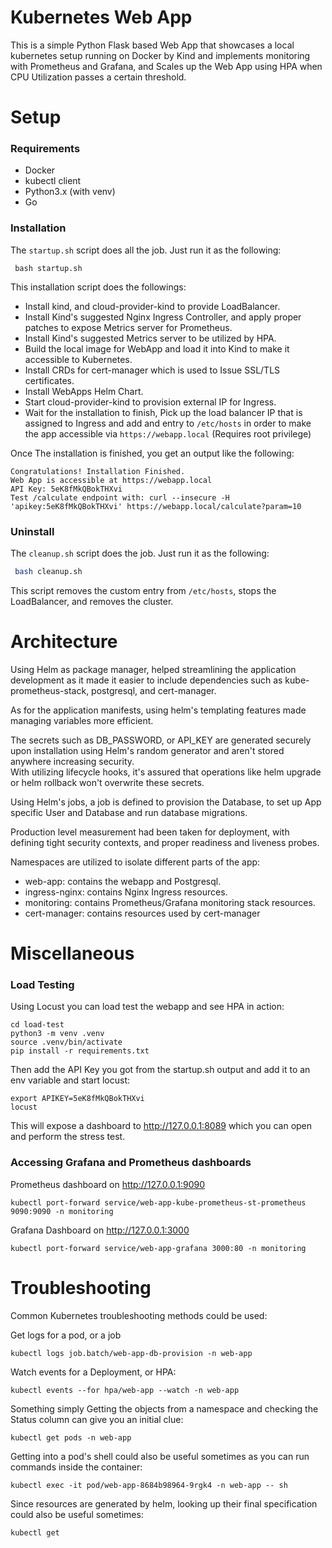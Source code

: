 # Kubernetes Web App
This is a simple Python Flask based Web App that showcases a local kubernetes setup running on Docker by Kind and implements monitoring with Prometheus and Grafana, and Scales up the Web App using HPA when CPU Utilization passes a certain threshold.   

# Setup 

### Requirements
- Docker
- kubectl client
- Python3.x (with venv)
- Go

### Installation
The `startup.sh` script does all the job. Just run it as the following:
```shell
 bash startup.sh
```

This installation script does the followings:  
- Install kind, and cloud-provider-kind to provide LoadBalancer.  
- Install Kind's suggested Nginx Ingress Controller, and apply proper patches to expose Metrics server for Prometheus.    
- Install Kind's suggested Metrics server to be utilized by HPA.  
- Build the local image for WebApp and load it into Kind to make it accessible to Kubernetes.  
- Install CRDs for cert-manager which is used to Issue SSL/TLS certificates.  
- Install WebApps Helm Chart.  
- Start cloud-provider-kind to provision external IP for Ingress.  
- Wait for the installation to finish, Pick up the load balancer IP that is assigned to Ingress and add and entry to `/etc/hosts` in order to make the app accessible via `https://webapp.local` (Requires root privilege)

Once The installation is finished, you get an output like the following:
```text
Congratulations! Installation Finished.
Web App is accessible at https://webapp.local
API Key: 5eK8fMkQBokTHXvi
Test /calculate endpoint with: curl --insecure -H 'apikey:5eK8fMkQBokTHXvi' https://webapp.local/calculate?param=10
```

### Uninstall
The `cleanup.sh` script does the job. Just run it as the following:
```bash
 bash cleanup.sh
```

This script removes the custom entry from `/etc/hosts`, stops the LoadBalancer, and removes the cluster.  

# Architecture
Using Helm as package manager, helped streamlining the application development as it made it easier to include dependencies such as kube-prometheus-stack, postgresql, and cert-manager.  

As for the application manifests, using helm's templating features made managing variables more efficient.  

The secrets such as DB_PASSWORD, or API_KEY are generated securely upon installation using Helm's random generator and aren't stored anywhere increasing security.  
With utilizing lifecycle hooks, it's assured that operations like helm upgrade or helm rollback won't overwrite these secrets.  

Using Helm's jobs, a job is defined to provision the Database, to set up App specific User and Database and run database migrations.  

Production level measurement had been taken for deployment, with defining tight security contexts, and proper readiness and liveness probes.  

Namespaces are utilized to isolate different parts of the app:  
- web-app: contains the webapp and Postgresql.
- ingress-nginx: contains Nginx Ingress resources.
- monitoring: contains Prometheus/Grafana monitoring stack resources.
- cert-manager: contains resources used by cert-manager  

# Miscellaneous

### Load Testing
Using Locust you can load test the webapp and see HPA in action:  
```shell
cd load-test
python3 -m venv .venv
source .venv/bin/activate
pip install -r requirements.txt
```

Then add the API Key you got from the startup.sh output and add it to an env variable and start locust:  
```shell
export APIKEY=5eK8fMkQBokTHXvi
locust
```

This will expose a dashboard to http://127.0.0.1:8089 which you can open and perform the stress test.

### Accessing Grafana and Prometheus dashboards
Prometheus dashboard on http://127.0.0.1:9090  
```shell
kubectl port-forward service/web-app-kube-prometheus-st-prometheus 9090:9090 -n monitoring
```

Grafana Dashboard on http://127.0.0.1:3000   
```shell
kubectl port-forward service/web-app-grafana 3000:80 -n monitoring
```

# Troubleshooting
Common Kubernetes troubleshooting methods could be used:  

Get logs for a pod, or a job
```shell
kubectl logs job.batch/web-app-db-provision -n web-app
```


Watch events for a Deployment, or HPA:  
```shell
kubectl events --for hpa/web-app --watch -n web-app
```

Something simply Getting the objects from a namespace and checking the Status column can give you an initial clue:  
```shell
kubectl get pods -n web-app
```

Getting into a pod's shell could also be useful sometimes as you can run commands inside the container:  
```shell
kubectl exec -it pod/web-app-8684b98964-9rgk4 -n web-app -- sh
```

Since resources are generated by helm, looking up their final specification could also be useful sometimes:  
```shell
kubectl get 
```